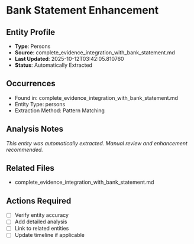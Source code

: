 # Bank Statement Enhancement

## Entity Profile
- **Type**: Persons
- **Source**: complete_evidence_integration_with_bank_statement.md
- **Last Updated**: 2025-10-12T03:42:05.810760
- **Status**: Automatically Extracted

## Occurrences
- Found in: complete_evidence_integration_with_bank_statement.md
- Entity Type: persons
- Extraction Method: Pattern Matching

## Analysis Notes
*This entity was automatically extracted. Manual review and enhancement recommended.*

## Related Files
- complete_evidence_integration_with_bank_statement.md

## Actions Required
- [ ] Verify entity accuracy
- [ ] Add detailed analysis
- [ ] Link to related entities
- [ ] Update timeline if applicable
